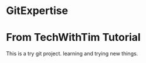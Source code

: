# GitExpertise
# From TechWithTim Tutorial
This is a try git project.
learning and trying new things.
